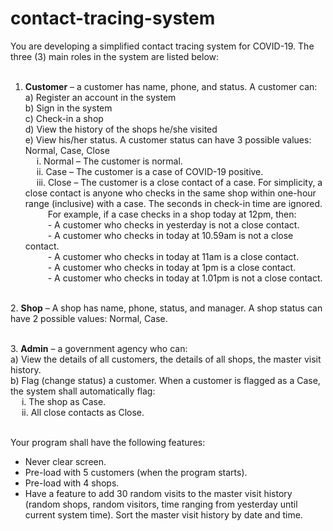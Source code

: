 # contact-tracing-system

You are developing a simplified contact tracing system for COVID-19. The three (3) main roles in the system are listed below:
<br />
<br />
1. **Customer** – a customer has name, phone, and status. A customer can: \
   	a) Register an account in the system \
   	b) Sign in the system \
	c) Check-in a shop \
	d) View the history of the shops he/she visited \
	e) View his/her status. A customer status can have 3 possible values: Normal, Case, Close \
		&emsp; i. Normal – The customer is normal. \
		&emsp; ii. Case – The customer is a case of COVID-19 positive. \
		&emsp; iii. Close – The customer is a close contact of a case. For simplicity, a close contact is anyone who checks in the same shop within one-hour range 
		(inclusive) with a case. The seconds in check-in time are ignored. \
		&emsp; &emsp; For example, if a case checks in a shop today at 12pm, then: \
		&emsp; &emsp; - A customer who checks in yesterday is not a close contact. \
		&emsp; &emsp; - A customer who checks in today at 10.59am is not a close contact. \
		&emsp; &emsp; - A customer who checks in today at 11am is a close contact. \
		&emsp; &emsp; - A customer who checks in today at 1pm is a close contact. \
		&emsp; &emsp; - A customer who checks in today at 1.01pm is not a close contact. 
		

\
2. **Shop** – A shop has name, phone, status, and manager. A shop status can have 2 possible values: Normal, Case.


\
3. **Admin** – a government agency who can: \
	a) View the details of all customers, the details of all shops, the master visit history. \
	b) Flag (change status) a customer. When a customer is flagged as a Case, the system shall automatically flag: \
		&emsp; i. The shop as Case. \
		&emsp; ii. All close contacts as Close.


\
Your program shall have the following features:
- Never clear screen.
- Pre-load with 5 customers (when the program starts).
-  Pre-load with 4 shops.
-  Have a feature to add 30 random visits to the master visit history (random shops, random visitors, time ranging from yesterday until current system time). 
	Sort the master visit history by date and time.

		
